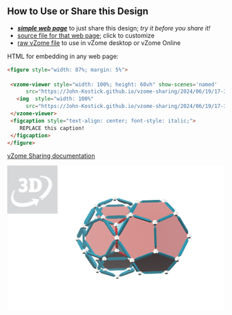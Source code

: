 
## How to Use or Share this Design

 - [***simple web page***](<https://John-Kostick.github.io/vzome-sharing/2024/06/19/17-38-46-Arrays-of-edge-bonded-Dodecahedra/>) to just share this design; *try it before you share it!*
 - [source file for that web page](<https://github.com/John-Kostick/vzome-sharing/edit/main/2024/06/19/17-38-46-Arrays-of-edge-bonded-Dodecahedra/index.md>); click to customize
 - [raw vZome file](<https://raw.githubusercontent.com/John-Kostick/vzome-sharing/main/2024/06/19/17-38-46-Arrays-of-edge-bonded-Dodecahedra/Arrays-of-edge-bonded-Dodecahedra.vZome>) to use in vZome desktop or vZome Online
 
 HTML for embedding in any web page:
 ```html
<figure style="width: 87%; margin: 5%">
  
  <vzome-viewer style="width: 100%; height: 60vh" show-scenes='named'
       src="https://John-Kostick.github.io/vzome-sharing/2024/06/19/17-38-46-Arrays-of-edge-bonded-Dodecahedra/Arrays-of-edge-bonded-Dodecahedra.vZome" >
    <img  style="width: 100%"
       src="https://John-Kostick.github.io/vzome-sharing/2024/06/19/17-38-46-Arrays-of-edge-bonded-Dodecahedra/Arrays-of-edge-bonded-Dodecahedra.png" >
  </vzome-viewer>
  <figcaption style="text-align: center; font-style: italic;">
     REPLACE this caption!
  </figcaption>
</figure>

 ```

[vZome Sharing documentation](https://vzome.github.io/vzome/sharing.html#how-it-works)

![Image](<Arrays-of-edge-bonded-Dodecahedra.png>)

